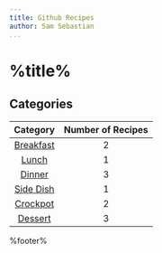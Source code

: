 ```yaml
---
title: Github Recipes
author: Sam Sebastian
...
```


# %title%


## Categories
| Category | Number of Recipes |
| :------: | :---------------: |
| [Breakfast](breakfast/index.html) | 2 |
| [Lunch](lunch/index.html) | 1 |
| [Dinner](dinner/index.html) | 3 |
| [Side Dish](sidedish/index.html) | 1 |
| [Crockpot](crockpot/index.html) | 2 |
| [Dessert](dessert/index.html) | 3 |


%footer%